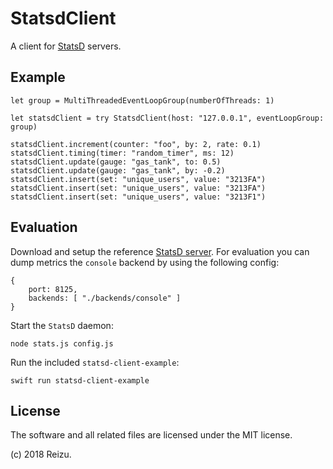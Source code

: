 # StatsdClient

A client for [StatsD](https://github.com/etsy/statsd) servers.

## Example

```
let group = MultiThreadedEventLoopGroup(numberOfThreads: 1)

let statsdClient = try StatsdClient(host: "127.0.0.1", eventLoopGroup: group)

statsdClient.increment(counter: "foo", by: 2, rate: 0.1)
statsdClient.timing(timer: "random_timer", ms: 12)
statsdClient.update(gauge: "gas_tank", to: 0.5)
statsdClient.update(gauge: "gas_tank", by: -0.2)
statsdClient.insert(set: "unique_users", value: "3213FA")
statsdClient.insert(set: "unique_users", value: "3213FA")
statsdClient.insert(set: "unique_users", value: "3213F1")
```

## Evaluation

Download and setup the reference [StatsD server](https://github.com/etsy/statsd). For evaluation you can dump metrics the `console` backend by using the following config:

```
{
    port: 8125,
    backends: [ "./backends/console" ]
}
```

Start the `StatsD` daemon:

```
node stats.js config.js 
```

Run the included `statsd-client-example`:

```
swift run statsd-client-example
```

## License

The software and all related files are licensed under the MIT license.

(c) 2018 Reizu.
